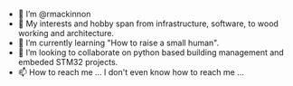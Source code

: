 - 👋 I’m @rmackinnon
- 👀 My interests and hobby span from infrastructure, software, to wood working and architecture.
- 🌱 I’m currently learning "How to raise a small human".
- 💞️ I’m looking to collaborate on python based building management and embeded STM32 projects.
- 📫 How to reach me ... I don't even know how to reach me ...

<!---
rmackinnon/rmackinnon is a ✨ special ✨ repository because its `README.md` (this file) appears on your GitHub profile.
You can click the Preview link to take a look at your changes.
--->
